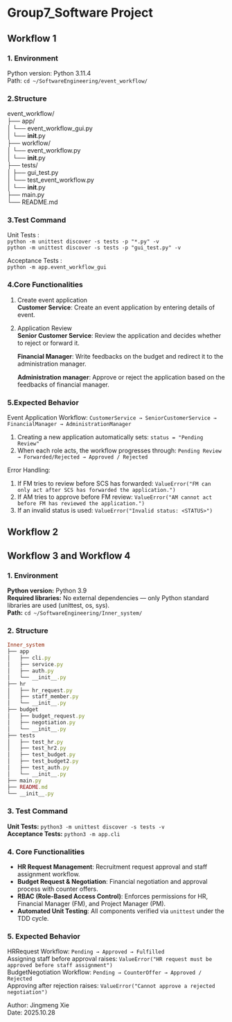 # Group7_Software Project
## Workflow 1
### 1. Environment
Python version: Python 3.11.4   
Path: `cd ~/SoftwareEngineering/event_workflow/`

### 2.Structure    
event_workflow/     
├── app/    
│   └── event_workflow_gui.py   
│   └── __init__.py     
├── workflow/   
│   └── event_workflow.py   
│   └── __init__.py     
├── tests/  
│   ├── gui_test.py     
│   └── test_event_workflow.py      
│   └── __init__.py  
├── main.py     
└── README.md   

### 3.Test Command    
Unit Tests :    
`python -m unittest discover -s tests -p "*.py" -v`    
`python -m unittest discover -s tests -p "gui_test.py" -v`  

Acceptance Tests :  
`python -m app.event_workflow_gui`

### 4.Core Functionalities  
1. Create event application     
    **Customer Service**: Create an event application by entering details of event. 

2. Application Review   
    **Senior Customer Service**: Review the application and decides whether to reject or forward it.    

    **Financial Manager**: Write feedbacks on the budget and redirect it to the administration manager.     

    **Administration manager**: Approve or reject the application based on the feedbacks of financial manager.  

### 5.Expected Behavior 
Event Application Workflow: `CustomerService → SeniorCustomerService → FinancialManager → AdministrationManager`    
   1. Creating a new application automatically sets: `status = "Pending Review"`    
   2. When each role acts, the workflow progresses through:
`Pending Review → Forwarded/Rejected → Approved / Rejected` 

Error Handling:     
   1. If FM tries to review before SCS has forwarded:
`ValueError("FM can only act after SCS has forwarded the application.")`
   2. If AM tries to approve before FM review:
`ValueError("AM cannot act before FM has reviewed the application.")`
   3. If an invalid status is used:
`ValueError("Invalid status: <STATUS>")`

## Workflow 2

## Workflow 3 and Workflow 4
### 1. Environment
**Python version:** Python 3.9  
**Required libraries:**
No external dependencies — only Python standard libraries are used (unittest, os, sys).  
**Path:** `cd ~/SoftwareEngineering/Inner_system/`  

### 2. Structure
```ruby
Inner_system
├── app
│   ├── cli.py
│   ├── service.py
│   ├── auth.py
│   └── __init__.py
├── hr
│   ├── hr_request.py
│   ├── staff_member.py
│   └── __init__.py
├── budget
│   ├── budget_request.py
│   ├── negotiation.py
│   └── __init__.py
├── tests
│   ├── test_hr.py
│   ├── test_hr2.py
│   ├── test_budget.py
│   ├── test_budget2.py
│   ├── test_auth.py
│   └── __init__.py
├── main.py
├── README.md
└── __init__.py
```

### 3. Test Command
**Unit Tests:** `python3 -m unittest discover -s tests -v`  
**Acceptance Tests:** `python3 -m app.cli`

### 4. Core Functionalities
- **HR Request Management**: Recruitment request approval and staff assignment workflow.  
- **Budget Request & Negotiation**: Financial negotiation and approval process with counter offers.  
- **RBAC (Role-Based Access Control)**: Enforces permissions for HR, Financial Manager (FM), and Project Manager (PM).  
- **Automated Unit Testing**: All components verified via `unittest` under the TDD cycle.  

### 5. Expected Behavior
HRRequest Workflow: `Pending → Approved → Fulfilled`  
Assigning staff before approval raises: `ValueError("HR request must be approved before staff assignment")`  
BudgetNegotiation Workflow: `Pending → CounterOffer → Approved / Rejected`  
Approving after rejection raises: `ValueError("Cannot approve a rejected negotiation")`  

Author: Jingmeng Xie  
Date: 2025.10.28  




